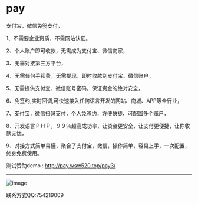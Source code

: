 # pay

支付宝，微信免签支付， 

1、不需要企业资质，不需网站认证。

2、个人账户即可收款，无需成为支付宝、微信商家，

3、无需对接第三方平台，

4、无需任何手续费，无需提现，即时收款到支付宝、微信账户，

5、无需提供支付宝、微信账号密码，保证资金的绝对安全，

6、免签约,实时回调,可快速接入任何语言开发的网站、商城、APP等全行业，

7、支付宝，微信扫码支付，个人免签约，方便快捷、可配置多个账户，

8、开发语言ＰＨＰ，９９％超高成功率，让资金更安全，让支付更便捷，让你收款无忧，

9、对接方式简单易懂，聚合了支付宝，微信，操作简单，容易上手，一次配置，终身免费使用。

测试赞助demo :  http://pay.wsw520.top/pay3/

<hr>

![image](https://github.com/apppay/pay/blob/master/pay1.png)




联系方式QQ:754219009











